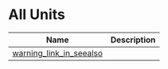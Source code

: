 # All Units


| Name | Description |
|---|---|
| [warning_link_in_seealso](warning_link_in_seealso.md) |   |

